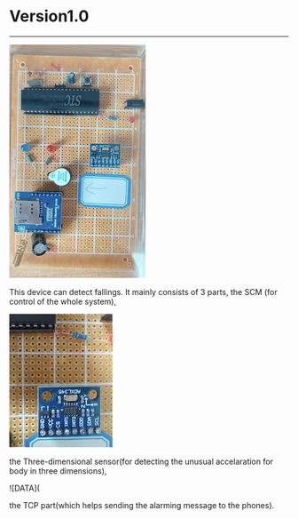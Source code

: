 # Version1.0
---
![DATA](V1s.png)

This device can detect fallings. It mainly consists of 3 parts, the SCM (for control of the whole system), 

![DATA](CGQ.png)

the Three-dimensional sensor(for detecting the unusual accelaration for body in three dimensions), 

![DATA](

the TCP part(which helps sending the alarming message to the phones).

